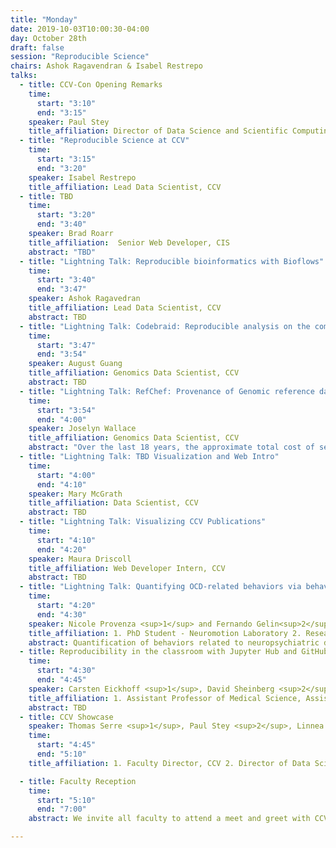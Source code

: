 ```yaml
---
title: "Monday"
date: 2019-10-03T10:00:30-04:00
day: October 28th
draft: false
session: "Reproducible Science"
chairs: Ashok Ragavendran & Isabel Restrepo
talks:
  - title: CCV-Con Opening Remarks
    time:
      start: "3:10"
      end: "3:15"
    speaker: Paul Stey
    title_affiliation: Director of Data Science and Scientific Computing, CCV
  - title: "Reproducible Science at CCV"
    time:
      start: "3:15"
      end: "3:20"
    speaker: Isabel Restrepo
    title_affiliation: Lead Data Scientist, CCV
  - title: TBD
    time:
      start: "3:20"
      end: "3:40"
    speaker: Brad Roarr
    title_affiliation:  Senior Web Developer, CIS
    abstract: "TBD"
  - title: "Lightning Talk: Reproducible bioinformatics with Bioflows"
    time:
      start: "3:40"
      end: "3:47"
    speaker: Ashok Ragavedran
    title_affiliation: Lead Data Scientist, CCV
    abstract: TBD
  - title: "Lightning Talk: Codebraid: Reproducible analysis on the commandline"
    time:
      start: "3:47"
      end: "3:54"
    speaker: August Guang
    title_affiliation: Genomics Data Scientist, CCV
    abstract: TBD
  - title: "Lightning Talk: RefChef: Provenance of Genomic reference datasets"
    time:
      start: "3:54"
      end: "4:00"
    speaker: Joselyn Wallace
    title_affiliation: Genomics Data Scientist, CCV
    abstract: "Over the last 18 years, the approximate total cost of sequencing a genome has dropped from $100,000,000 to $1,000, leading to a dramatic growth of the field of genomics and its many other 'omics sequencing offshoots. The increased access to large amounts of sequencing data has created a new set of challenges around best practices for storage, management, and sharing of data. Here, we present RefChef -- a reference sequence management system to record the provenance of reference sequences, indices, annotations, and their associated metadata. RefChef uses a master yaml file to store references' metadata and the commands to download and process them, while Git (and optionally GitHub) version control is used to track changes to the master yaml file as new references are added. RefChef also allows users to view summary tables of available references, which can be viewed either inside the command line or can be hosted on an external website easily accessible to collaborators. RefChef helps researchers adhere to data management plans, makes research more reproducible, and saves valuable time and space on computing resources by facilitating the maintenance of clearly documented, communal reference sequences for research groups."
  - title: "Lightning Talk: TBD Visualization and Web Intro"
    time:
      start: "4:00"
      end: "4:10"
    speaker: Mary McGrath
    title_affiliation: Data Scientist, CCV
    abstract: TBD
  - title: "Lightning Talk: Visualizing CCV Publications"
    time:
      start: "4:10"
      end: "4:20"
    speaker: Maura Driscoll
    title_affiliation: Web Developer Intern, CCV
    abstract: TBD
  - title: "Lightning Talk: Quantifying OCD-related behaviors via behavioral tasks in JavaScript"
    time:
      start: "4:20"
      end: "4:30"
    speaker: Nicole Provenza <sup>1</sup> and Fernando Gelin<sup>2</sup>
    title_affiliation: 1. PhD Student - Neuromotion Laboratory 2. Research Software Engineer, CCV
    abstract: Quantification of behaviors related to neuropsychiatric disorders presents a challenge for researchers; symptoms are not homogenous across individuals with the same diagnosis and symptoms wax and wane over time. Psychophysical tasks provide a controlled setting to probe various behavioral and cognitive states, including reward evaluation, uncertainty, and error-monitoring. However, psychophysical tasks are typically deployed in the lab or the clinic, making it difficult for repeated testing over time. We have developed a code base for deploying behavioral tasks across various platforms (e.g. in clinic, at home, online) to study how OCD (Obsessive Compulsive Disorder) related behaviors change over time and vary across individuals.
  - title: Reproducibility in the classroom with Jupyter Hub and GitHub Classroom. Introduction and Faculty Panel
    time:
      start: "4:30"
      end: "4:45"
    speaker: Carsten Eickhoff <sup>1</sup>, David Sheinberg <sup>2</sup>, Isabel Restrepo (Moderator)<sup>3</sup>
    title_affiliation: 1. Assistant Professor of Medical Science, Assistant Professor of Computer Science 2. Professor of Neuroscience 3. Lead Data Scientist, CCV
    abstract: TBD
  - title: CCV Showcase
    speaker: Thomas Serre <sup>1</sup>, Paul Stey <sup>2</sup>, Linnea Wolfe <sup>3</sup>
    time:
      start: "4:45"
      end: "5:10"
    title_affiliation: 1. Faculty Director, CCV 2. Director of Data Science and Scientific Computing, CCV 3. Director of Operations, CCV

  - title: Faculty Reception
    time:
      start: "5:10"
      end: "7:00"
    abstract: We invite all faculty to attend a meet and greet with CCV staff at the Carney Institute for Brain Science (164 Angell St, 4th Floor).

---
```

